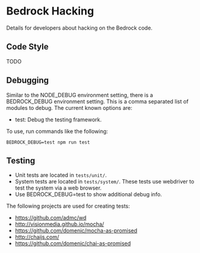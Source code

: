 Bedrock Hacking
===============

Details for developers about hacking on the Bedrock code.

Code Style
----------

TODO

Debugging
---------

Similar to the NODE_DEBUG environment setting, there is a BEDROCK_DEBUG
environment setting. This is a comma separated list of modules to debug. The
current known options are:

* test: Debug the testing framework.

To use, run commands like the following:

    BEDROCK_DEBUG=test npm run test

Testing
-------

* Unit tests are located in `tests/unit/`.
* System tests are located in `tests/system/`. These tests use
  webdriver to test the system via a web browser.
* Use BEDROCK_DEBUG=test to show additional debug info.

The following projects are used for creating tests:

* https://github.com/admc/wd
* http://visionmedia.github.io/mocha/
* https://github.com/domenic/mocha-as-promised
* http://chaijs.com/
* https://github.com/domenic/chai-as-promised

